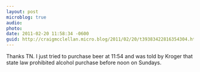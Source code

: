 ```yaml
---
layout: post
microblog: true
audio: 
photo: 
date: 2011-02-20 11:58:34 -0600
guid: http://craigmcclellan.micro.blog/2011/02/20/t39383422816354304.html
---
```

Thanks TN. I just tried to purchase beer at 11:54 and was told by Kroger that state law prohibited alcohol purchase before noon on Sundays.
